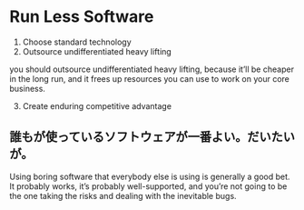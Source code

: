 # Run Less Software


1. Choose standard technology
2. Outsource undifferentiated heavy lifting

you should outsource undifferentiated heavy lifting, because it’ll be cheaper in the long run, and it frees up resources you can use to work on your core business.

3. Create enduring competitive advantage


## 誰もが使っているソフトウェアが一番よい。だいたいが。
Using boring software that everybody else is using is generally a good bet. It probably works, it’s probably well-supported, and you’re not going to be the one taking the risks and dealing with the inevitable bugs.
